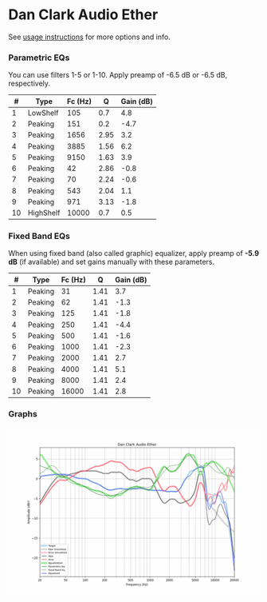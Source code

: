 # Dan Clark Audio Ether
See [usage instructions](https://github.com/jaakkopasanen/AutoEq#usage) for more options and info.

### Parametric EQs
You can use filters 1-5 or 1-10. Apply preamp of -6.5 dB or -6.5 dB, respectively.

|   # | Type      |   Fc (Hz) |    Q |   Gain (dB) |
|-----|-----------|-----------|------|-------------|
|   1 | LowShelf  |       105 | 0.7  |         4.8 |
|   2 | Peaking   |       151 | 0.2  |        -4.7 |
|   3 | Peaking   |      1656 | 2.95 |         3.2 |
|   4 | Peaking   |      3885 | 1.56 |         6.2 |
|   5 | Peaking   |      9150 | 1.63 |         3.9 |
|   6 | Peaking   |        42 | 2.86 |        -0.8 |
|   7 | Peaking   |        70 | 2.24 |        -0.6 |
|   8 | Peaking   |       543 | 2.04 |         1.1 |
|   9 | Peaking   |       971 | 3.13 |        -1.8 |
|  10 | HighShelf |     10000 | 0.7  |         0.5 |

### Fixed Band EQs
When using fixed band (also called graphic) equalizer, apply preamp of **-5.9 dB** (if available) and set gains manually with these parameters.

|   # | Type    |   Fc (Hz) |    Q |   Gain (dB) |
|-----|---------|-----------|------|-------------|
|   1 | Peaking |        31 | 1.41 |         3.7 |
|   2 | Peaking |        62 | 1.41 |        -1.3 |
|   3 | Peaking |       125 | 1.41 |        -1.8 |
|   4 | Peaking |       250 | 1.41 |        -4.4 |
|   5 | Peaking |       500 | 1.41 |        -1.6 |
|   6 | Peaking |      1000 | 1.41 |        -2.3 |
|   7 | Peaking |      2000 | 1.41 |         2.7 |
|   8 | Peaking |      4000 | 1.41 |         5.1 |
|   9 | Peaking |      8000 | 1.41 |         2.4 |
|  10 | Peaking |     16000 | 1.41 |         2.8 |

### Graphs
![](./Dan%20Clark%20Audio%20Ether.png)

